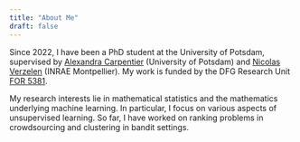 ```yaml
---
title: "About Me"
draft: false
---
```

Since 2022, I have been a PhD student at the University of Potsdam, supervised by [Alexandra Carpentier](https://sites.google.com/site/alexandracarpentierresearch/home) (University of Potsdam) and [Nicolas Verzelen](https://verzelen.montpellier.inrae.fr) (INRAE Montpellier). My work is funded by the DFG Research Unit [FOR 5381](https://for5381.uni-freiburg.de).

My research interests lie in mathematical statistics and the mathematics underlying machine learning. In particular, I focus on various aspects of unsupervised learning. So far, I have worked on ranking problems in crowdsourcing and clustering in bandit settings.

